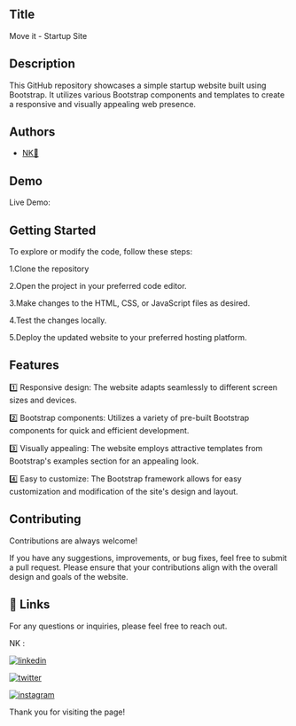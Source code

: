 ## Title

Move it - Startup Site
## Description 

This GitHub repository showcases a simple startup website built using Bootstrap. It utilizes various Bootstrap components and templates to create a responsive and visually appealing web presence.
## Authors

- [NK💛](https://www.github.com/nishap24) 


## Demo

Live Demo:



    
## Getting Started

To explore or modify the code, follow these steps:

1.Clone the repository

2.Open the project in your preferred code editor.

3.Make changes to the HTML, CSS, or JavaScript files as desired.

4.Test the changes locally.

5.Deploy the updated website to your preferred hosting platform.


## Features

1️⃣  Responsive design: The website adapts seamlessly to different screen sizes and devices.

2️⃣  Bootstrap components: Utilizes a variety of pre-built Bootstrap components for quick and efficient development.

3️⃣  Visually appealing: The website employs attractive templates from Bootstrap's examples section for an appealing look.

4️⃣  Easy to customize: The Bootstrap framework allows for easy customization and modification of the site's design and layout.



## Contributing

Contributions are always welcome!

If you have any suggestions, improvements, or bug fixes, feel free to submit a pull request. Please ensure that your contributions align with the overall design and goals of the website. 


## 🔗 Links

For any questions or inquiries, please feel free to reach out. 

NK :

[![linkedin](https://img.shields.io/badge/linkedin-0A66C2?style=for-the-badge&logo=linkedin&logoColor=white)](https://www.linkedin.com/in/-nisha-p/)


[![twitter](https://img.shields.io/badge/twitter-1DA1F2?style=for-the-badge&logo=twitter&logoColor=white)](https://twitter.com/nishap24)

[![instagram](https://img.shields.io/badge/instagram-E4405F?style=for-the-badge&logo=instagram&logoColor=white)](https://instagram.com/_nisha_p_24)


Thank you for visiting the page!
